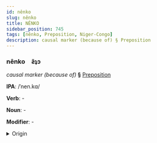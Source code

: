 ```yaml
---
id: nênko
slug: nênko
title: NÊNKO
sidebar_position: 745
tags: [nênko, Preposition, Niger-Congo]
description: causal marker (because of) § Preposition
---
```


### nênko&emsp;<span kind="abugida">ƨ̃ʇɔ</span>

*causal marker (because of)* **§** [Preposition](../../tags/Preposition)

**IPA**: /ˈnen.kɑ/

**Verb**: -

**Noun**: -

**Modifier**: -

<details>
    <summary>Origin</summary>
    Zulu ngenxa /ŋ(ɡ)eŋka/<br/>
    <em>Niger-Congo Language Family</em>
</details>